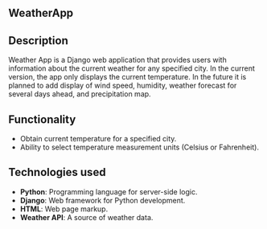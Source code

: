 ## WeatherApp

## Description
Weather App is a Django web application that provides users with information about the current weather for any specified city. In the current version, the app only displays the current temperature. In the future it is planned to add display of wind speed, humidity, weather forecast for several days ahead, and precipitation map.

## Functionality
- Obtain current temperature for a specified city.
- Ability to select temperature measurement units (Celsius or Fahrenheit).

## Technologies used
- **Python**: Programming language for server-side logic.
- **Django**: Web framework for Python development.
- **HTML**: Web page markup.
- **Weather API**: A source of weather data.